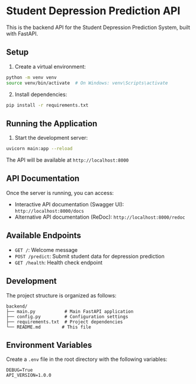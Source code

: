 # Student Depression Prediction API

This is the backend API for the Student Depression Prediction System, built with FastAPI.

## Setup

1. Create a virtual environment:
```bash
python -m venv venv
source venv/bin/activate  # On Windows: venv\Scripts\activate
```

2. Install dependencies:
```bash
pip install -r requirements.txt
```

## Running the Application

1. Start the development server:
```bash
uvicorn main:app --reload
```

The API will be available at `http://localhost:8000`

## API Documentation

Once the server is running, you can access:
- Interactive API documentation (Swagger UI): `http://localhost:8000/docs`
- Alternative API documentation (ReDoc): `http://localhost:8000/redoc`

## Available Endpoints

- `GET /`: Welcome message
- `POST /predict`: Submit student data for depression prediction
- `GET /health`: Health check endpoint

## Development

The project structure is organized as follows:
```
backend/
├── main.py           # Main FastAPI application
├── config.py         # Configuration settings
├── requirements.txt  # Project dependencies
└── README.md        # This file
```

## Environment Variables

Create a `.env` file in the root directory with the following variables:
```
DEBUG=True
API_VERSION=1.0.0
``` 